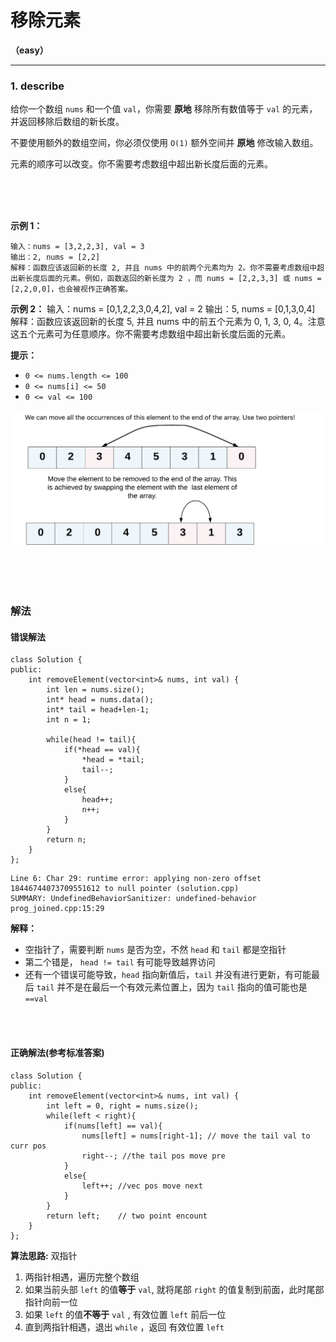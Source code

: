 # 移除元素
**（easy）**

---
###  1. describe
给你一个数组 `nums` 和一个值 `val`，你需要 **原地** 移除所有数值等于 `val` 的元素，并返回移除后数组的新长度。

不要使用额外的数组空间，你必须仅使用 `O(1)` 额外空间并 **原地** 修改输入数组。

元素的顺序可以改变。你不需要考虑数组中超出新长度后面的元素。

<br>
<br>
<br>

**示例 1：**

    输入：nums = [3,2,2,3], val = 3
    输出：2, nums = [2,2]
    解释：函数应该返回新的长度 2, 并且 nums 中的前两个元素均为 2。你不需要考虑数组中超出新长度后面的元素。例如，函数返回的新长度为 2 ，而 nums = [2,2,3,3] 或 nums = [2,2,0,0]，也会被视作正确答案。

**示例 2：**
    输入：nums = [0,1,2,2,3,0,4,2], val = 2
    输出：5, nums = [0,1,3,0,4]
    解释：函数应该返回新的长度 5, 并且 nums 中的前五个元素为 0, 1, 3, 0, 4。注意这五个元素可为任意顺序。你不需要考虑数组中超出新长度后面的元素。
 

**提示：**
- `0 <= nums.length <= 100`
- `0 <= nums[i] <= 50`
- `0 <= val <= 100`

![alt text](image.png)

<br>
<br>
<br>

### 解法

#### 错误解法
```cpp{.line-numbers}
class Solution {
public:
    int removeElement(vector<int>& nums, int val) {
        int len = nums.size();
        int* head = nums.data();
        int* tail = head+len-1;
        int n = 1;

        while(head != tail){
            if(*head == val){
                *head = *tail;
                tail--;
            }
            else{
                head++;
                n++;
            }
        }
        return n;
    }
};
```
    Line 6: Char 29: runtime error: applying non-zero offset 18446744073709551612 to null pointer (solution.cpp)
    SUMMARY: UndefinedBehaviorSanitizer: undefined-behavior prog_joined.cpp:15:29

**解释：**
- 空指针了，需要判断 `nums`  是否为空，不然 `head` 和 `tail` 都是空指针
- 第二个错是， `head != tail` 有可能导致越界访问
- 还有一个错误可能导致，`head` 指向新值后，`tail` 并没有进行更新，有可能最后 `tail` 并不是在最后一个有效元素位置上，因为 `tail` 指向的值可能也是 `==val`

<br>
<br>


#### 正确解法(参考标准答案)

```cpp{.line-numbers}
class Solution {
public:
    int removeElement(vector<int>& nums, int val) {
        int left = 0, right = nums.size();
        while(left < right){
            if(nums[left] == val){
                nums[left] = nums[right-1]; // move the tail val to curr pos
                right--; //the tail pos move pre
            }
            else{
                left++; //vec pos move next
            }
        }
        return left;    // two point encount
    }
};
```


**算法思路:**
双指针
1. 两指针相遇，遍历完整个数组
2. 如果当前头部 `left` 的值**等于** `val`,  就将尾部 `right` 的值复制到前面，此时尾部指针向前一位
3. 如果 `left` 的值**不等于** `val` , 有效位置 `left` 前后一位
4. 直到两指针相遇，退出 `while` ，返回 有效位置 `left`



